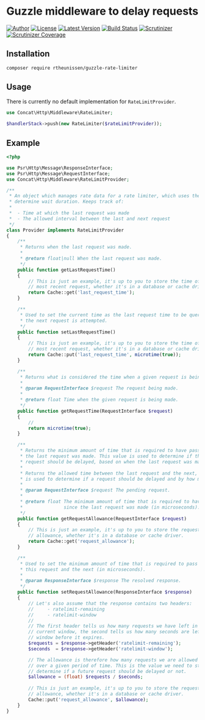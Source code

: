 # Guzzle middleware to delay requests

[![Author](http://img.shields.io/badge/author-@rudi_theunissen-blue.svg?style=flat-square)](https://twitter.com/rudi_theunissen)
[![License](https://img.shields.io/packagist/l/rtheunissen/guzzle-rate-limiter.svg?style=flat-square)](https://packagist.org/packages/rtheunissen/guzzle-rate-limiter)
[![Latest Version](https://img.shields.io/packagist/v/rtheunissen/guzzle-rate-limiter.svg?style=flat-square)](https://packagist.org/packages/rtheunissen/guzzle-rate-limiter)
[![Build Status](https://img.shields.io/travis/rtheunissen/guzzle-rate-limiter.svg?style=flat-square&branch=master)](https://travis-ci.org/rtheunissen/guzzle-rate-limiter)
[![Scrutinizer](https://img.shields.io/scrutinizer/g/rtheunissen/guzzle-rate-limiter.svg?style=flat-square)](https://scrutinizer-ci.com/g/rtheunissen/guzzle-rate-limiter/)
[![Scrutinizer Coverage](https://img.shields.io/scrutinizer/coverage/g/rtheunissen/guzzle-rate-limiter.svg?style=flat-square)](https://scrutinizer-ci.com/g/rtheunissen/guzzle-rate-limiter/)

## Installation

```bash
composer require rtheunissen/guzzle-rate-limiter
```

## Usage

There is currently no default implementation for `RateLimitProvider`.

```php
use Concat\Http\Middleware\RateLimiter;

$handlerStack->push(new RateLimiter($rateLimitProvider));
```

## Example

```php
<?php

use Psr\Http\Message\ResponseInterface;
use Psr\Http\Message\RequestInterface;
use Concat\Http\Middleware\RateLimitProvider;

/**
 * An object which manages rate data for a rate limiter, which uses the data to
 * determine wait duration. Keeps track of:
 *
 *  - Time at which the last request was made
 *  - The allowed interval between the last and next request
 */
class Provider implements RateLimitProvider
{
    /**
     * Returns when the last request was made.
     *
     * @return float|null When the last request was made.
     */
    public function getLastRequestTime()
    {
        // This is just an example, it's up to you to store the time of the
        // most recent request, whether it's in a database or cache driver.
        return Cache::get('last_request_time');
    }

    /**
     * Used to set the current time as the last request time to be queried when
     * the next request is attempted.
     */
    public function setLastRequestTime()
    {
        // This is just an example, it's up to you to store the time of the
        // most recent request, whether it's in a database or cache driver.
        return Cache::put('last_request_time', microtime(true));
    }

    /**
     * Returns what is considered the time when a given request is being made.
     *
     * @param RequestInterface $request The request being made.
     *
     * @return float Time when the given request is being made.
     */
    public function getRequestTime(RequestInterface $request)
    {
        //
        return microtime(true);
    }

    /**
     * Returns the minimum amount of time that is required to have passed since
     * the last request was made. This value is used to determine if the current
     * request should be delayed, based on when the last request was made.
     *
     * Returns the allowed time between the last request and the next, which
     * is used to determine if a request should be delayed and by how much.
     *
     * @param RequestInterface $request The pending request.
     *
     * @return float The minimum amount of time that is required to have passed
     *               since the last request was made (in microseconds).
     */
    public function getRequestAllowance(RequestInterface $request)
    {
        // This is just an example, it's up to you to store the request 
        // allowance, whether it's in a database or cache driver.
        return Cache::get('request_allowance');
    }

    /**
     * Used to set the minimum amount of time that is required to pass between
     * this request and the next (in microseconds).
     *
     * @param ResponseInterface $response The resolved response.
     */
    public function setRequestAllowance(ResponseInterface $response)
    {
        // Let's also assume that the response contains two headers:
        //     - ratelimit-remaining
        //     - ratelimit-window
        //
        // The first header tells us how many requests we have left in the 
        // current window, the second tells us how many seconds are left in the
        // window before it expires.
        $requests = $response->getHeader('ratelimit-remaining');
        $seconds  = $response->getHeader('ratelimit-window');

        // The allowance is therefore how many requests we are allowed to make
        // over a given period of time. This is the value we need to store to
        // determine if a future request should be delayed or not.
        $allowance = (float) $requests / $seconds;
    
        // This is just an example, it's up to you to store the request 
        // allowance, whether it's in a database or cache driver.
        Cache::put('request_allowance', $allowance);
    }
}
```
